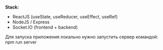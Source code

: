 **Stack:**

- ReactJS (useState, useReducer, useEffect, useRef)
- NodeJS / Express
- Socket.IO (frontend + backend)

Для запуска приложения локально нужно запустить сервер командой: npm run server
